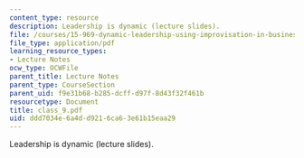 ```yaml
---
content_type: resource
description: Leadership is dynamic (lecture slides).
file: /courses/15-969-dynamic-leadership-using-improvisation-in-business-fall-2004/ddd7034e6a4dd9216ca63e61b15eaa29_class_9.pdf
file_type: application/pdf
learning_resource_types:
- Lecture Notes
ocw_type: OCWFile
parent_title: Lecture Notes
parent_type: CourseSection
parent_uid: f9e31b68-b285-dcff-d97f-8d43f32f461b
resourcetype: Document
title: class_9.pdf
uid: ddd7034e-6a4d-d921-6ca6-3e61b15eaa29
---
```

Leadership is dynamic (lecture slides).